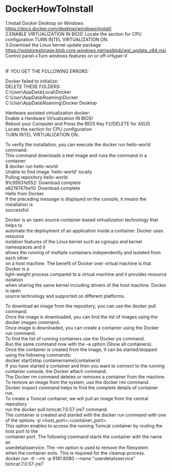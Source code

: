 # DockerHowToInstall
1.Install Docker Desktop on Windows <br/>
https://docs.docker.com/desktop/windows/install/ <br/>
2.ENABLE VIRTUALIZATION IN BIOS! Locate the section for CPU configuration TURN INTEL VIRTUALIZATION ON.  <br/>
3.Download the Linux kernel update package <br/>
https://wslstorestorage.blob.core.windows.net/wslblob/wsl_update_x64.msi <br/>
Control panel->Turn windows features on or off->Hyper-V <br/>

<br/>
IF YOU GET THE FOLLOWING ERRORS: <br/>

Docker failed to initialize: <br/>
DELETE THESE FOLDERS: <br/> 
C:\User\AppData\Local\Docker <br/>
C:\User\AppData\Roaming\Docker <br/> 
C:\User\AppData\Roaming\Docker Desktop  <br/>

Hardware assisted virtualization docker: <br/>
Enable a Hardware Virtualization IN BIOS! <br/> 
Reboot your Computer and Press the BIOS Key F2/DELETE for ASUS <br/>
Locate the section for CPU configuration <br/>
TURN INTEL VIRTUALIZATION ON. <br/>

To verify the installation, you can execute the docker run hello-world command. <br/>
This command downloads a test image and runs the command in a container: <br/>
$ docker run hello-world <br/>
Unable to find image 'hello-world' locally <br/>
Pulling repository hello-world <br/>
91c95931e552: Download complete  <br/>
a8219747be10: Download complete  <br/>
Hello from Docker. <br/>
If the preceding message is displayed on the console, it means the installation is <br/>
successful. <br/>

Docker is an open source container-based virtualization technology that helps to   <br/>
automate the deployment of an application inside a container. Docker uses resource   <br/>
isolation features of the Linux kernel such as cgroups and kernel namespaces and it  <br/>
allows the running of multiple containers independently and isolated from each other  <br/>
on a host machine. The benefit of Docker over virtual machine is that Docker is a  <br/>
light-weight process compared to a virtual machine and it provides resource isolation  <br/>
when sharing the same kernel including drivers of the host machine. Docker is open  <br/>
source technology and supported on different platforms.  <br/>

To download an image from the repository, you can use the docker pull <image name> command.  <br/>
Once the image is downloaded, you can find the list of images using the docker images command. <br/>
Once image is downloaded, you can create a container using the Docker run command. <br/>
To find the list of running containers use the Docker ps command. <br/>
Run the same command now with the –a option (Show all containers). <br/>
Once the container is created from the image, it can be started/stopped using the following commands: <br/>
docker start|stop containername|containerid <br/>
If you have started a container and then you want to connect to the running container console, the Docker attach command. <br/>
The Docker rm command deletes or removes a container from the machine. <br/>
To remove an image from the system, use the docker rmi command. <br/>
Docker inspect command helps to find the complete details of container run. <br/>
To create a Tomcat container, we will pull an image from the central repository   <br/>
run the docker pull tomcat:7.0.57-jre7 command.  <br/>
The container is created and started with the docker run command with one of the options -p <host_port>:<container_port>.  <br/>
This option enables to access the running Tomcat container by routing the host port to the   <br/>
container port. The following command starts the container with the name as   <br/>
userdetailsservice. The –rm option is used to remove the filesystem  <br/>
when the container exits. This is required for the cleanup process. <br/>
docker run -it --rm -p 8181:8080 --name "userdetailsservice" tomcat:7.0.57-jre7  <br/>
